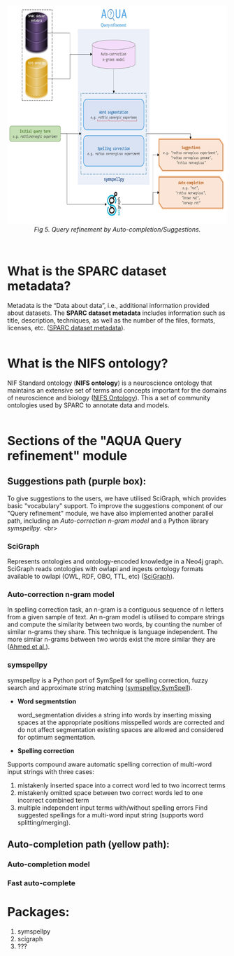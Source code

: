 
<p align="center">
   <img src="https://github.com/Niloofar-Sh/aqua/raw/main/src/assets/images/Suggestion%26AutoComplete.jpg" alt="interface" width="780" height="500"></br>
  <i>Fig 5. Query refinement by Auto-completion/Suggestions.</i>
</p>
<br/>

# What is the SPARC dataset metadata?
Metadata is the “Data about data”, i.e., additional information provided about datasets. The **SPARC dataset metadata** includes information such as title, description, techniques, as well as the number of the files, formats, licenses, etc. ([SPARC dataset metadata](https://staging.sparc.science/help/3vcLloyvrvmnK3Nopddrka#metadata)).
<br/>
<br/>

# What is the NIFS ontology?
NIF Standard ontology (**NIFS ontology**) is a neuroscience ontology that maintains an extensive set of terms and concepts important for the domains of neuroscience and biology ([NIFS Ontology](https://github.com/SciCrunch/NIF-Ontology)). This a set of community ontologies used by SPARC to annotate data and models.
<br/>
<br/>

# Sections of the "AQUA Query refinement" module

## Suggestions path (purple box):
To give suggestions to the users, we have utilised SciGraph, which provides basic "vocabulary" support. To improve the suggestions component of our "Query refinement" module, we have also implemented another parallel path, including an *Auto-correction n-gram model* and a Python library *symspellpy*. 
<br\>

### SciGraph

Represents ontologies and ontology-encoded knowledge in a Neo4j graph. SciGraph reads ontologies with owlapi and ingests ontology formats available to owlapi (OWL, RDF, OBO, TTL, etc) ([SciGraph](https://github.com/SciGraph/SciGraph)).

### Auto-correction n-gram model

In spelling correction task, an n-gram is a contiguous sequence of n letters from a given sample of text. An n-gram model is utilised to compare strings and compute the similarity between two words, by counting the number of similar n-grams they share. This technique is language independent. The more similar n-grams between two words exist the more similar they are ([Ahmed et al.](http://www.scielo.org.mx/pdf/poli/n40/n40a7.pdf)). 

### symspellpy

symspellpy is a Python port of SymSpell for spelling correction, fuzzy search and approximate string matching ([symspellpy](https://pypi.org/project/symspellpy/),[SymSpell](https://github.com/wolfgarbe/SymSpell)).

* __Word segmentstion__

   word_segmentation divides a string into words by inserting missing spaces at the appropriate positions misspelled words are corrected and do not affect segmentation existing spaces are allowed and considered for optimum segmentation.

* __Spelling correction__

Supports compound aware automatic spelling correction of multi-word input strings with three cases:

1. mistakenly inserted space into a correct word led to two incorrect terms
2. mistakenly omitted space between two correct words led to one incorrect combined term
3. multiple independent input terms with/without spelling errors
Find suggested spellings for a multi-word input string (supports word splitting/merging).

## Auto-completion path (yellow path):

### Auto-completion model

### Fast auto-complete


# Packages:

1. symspellpy
2. scigraph
3. ???
